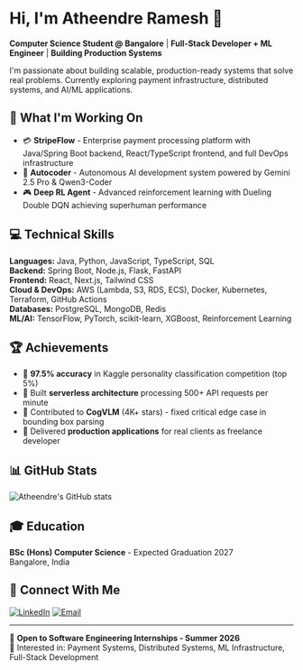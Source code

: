 # Hi, I'm Atheendre Ramesh 👋

**Computer Science Student @ Bangalore** | **Full-Stack Developer + ML Engineer** | **Building Production Systems**

I'm passionate about building scalable, production-ready systems that solve real problems. Currently exploring payment infrastructure, distributed systems, and AI/ML applications.

## 🚀 What I'm Working On

- 💳 **StripeFlow** - Enterprise payment processing platform with Java/Spring Boot backend, React/TypeScript frontend, and full DevOps infrastructure
- 🤖 **Autocoder** - Autonomous AI development system powered by Gemini 2.5 Pro & Qwen3-Coder
- 🎮 **Deep RL Agent** - Advanced reinforcement learning with Dueling Double DQN achieving superhuman performance

## 💻 Technical Skills

**Languages:** Java, Python, JavaScript, TypeScript, SQL  
**Backend:** Spring Boot, Node.js, Flask, FastAPI  
**Frontend:** React, Next.js, Tailwind CSS  
**Cloud & DevOps:** AWS (Lambda, S3, RDS, ECS), Docker, Kubernetes, Terraform, GitHub Actions  
**Databases:** PostgreSQL, MongoDB, Redis  
**ML/AI:** TensorFlow, PyTorch, scikit-learn, XGBoost, Reinforcement Learning

## 🏆 Achievements

- 🥇 **97.5% accuracy** in Kaggle personality classification competition (top 5%)
- 🚀 Built **serverless architecture** processing 500+ API requests per minute
- 🔧 Contributed to **CogVLM** (4K+ stars) - fixed critical edge case in bounding box parsing
- 💼 Delivered **production applications** for real clients as freelance developer

## 📊 GitHub Stats

![Atheendre's GitHub stats](https://github-readme-stats.vercel.app/api?username=atheendre130505&show_icons=true&theme=radical)

## 🎓 Education

**BSc (Hons) Computer Science** - Expected Graduation 2027  
Bangalore, India

## 🔗 Connect With Me

[![LinkedIn](https://img.shields.io/badge/LinkedIn-0077B5?style=for-the-badge&logo=linkedin&logoColor=white)](https://linkedin.com/in/atheendre-ramesh-4aa90a1ab/)
[![Email](https://img.shields.io/badge/Email-D14836?style=for-the-badge&logo=gmail&logoColor=white)](mailto:your.email@example.com)

---

💼 **Open to Software Engineering Internships - Summer 2026**  
🌟 Interested in: Payment Systems, Distributed Systems, ML Infrastructure, Full-Stack Development
